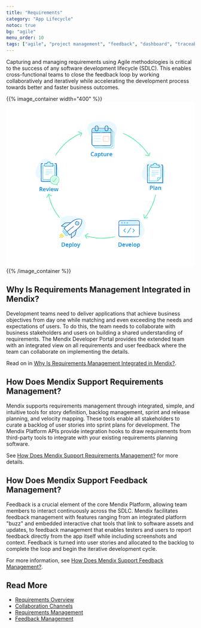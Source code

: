 ```yaml
---
title: "Requirements"
category: "App Lifecycle"
notoc: true
bg: "agile"
menu_order: 10
tags: ["agile", "project management", "feedback", "dashboard", "traceability"]
---
```


Capturing and managing requirements using Agile methodologies is critical to the success of any software development lifecycle (SDLC). This enables cross-functional teams to close the feedback loop by working collaboratively and iteratively while accelerating the development process towards better and faster business outcomes. 

{{% image_container width="400" %}}
![](attachments/cycle-1.png)
{{% /image_container %}}

## Why Is Requirements Management Integrated in Mendix?

Development teams need to deliver applications that achieve business objectives from day one while matching and even exceeding the needs and expectations of users. To do this, the team needs to collaborate with business stakeholders and users on building a shared understanding of requirements. The Mendix Developer Portal provides the extended team with an integrated view on all requirements and user feedback where the team can collaborate on implementing the details.

Read on in [Why Is Requirements Management Integrated in Mendix?](requirements-overview#why).

## How Does Mendix Support Requirements Management?

Mendix supports requirements management through integrated, simple, and intuitive tools for story definition, backlog management, sprint and release planning, and velocity mapping. These tools enable all stakeholders to curate a backlog of user stories into sprint plans for development. The Mendix Platform APIs provide integration hooks to draw requirements from third-party tools to integrate with your existing requirements planning software. 

See [How Does Mendix Support Requirements Management?](requirements-management#requirements-management) for more details.

## How Does Mendix Support Feedback Management?

Feedback is a crucial element of the core Mendix Platform, allowing team members to interact continuously across the SDLC. Mendix facilitates feedback management with features ranging from an integrated platform "buzz" and embedded interactive chat tools that link to software assets and updates, to feedback management that enables testers and users to report feedback directly from the app itself while including screenshots and context. Feedback is turned into user stories and allocated to the backlog to complete the loop and begin the iterative development cycle.

For more information, see [How Does Mendix Support Feedback Management?](feedback-management#feedback-management).

## Read More

* [Requirements Overview](requirements-overview)
* [Collaboration Channels](collaboration-channels)
* [Requirements Management](requirements-management)
* [Feedback Management](feedback-management)
